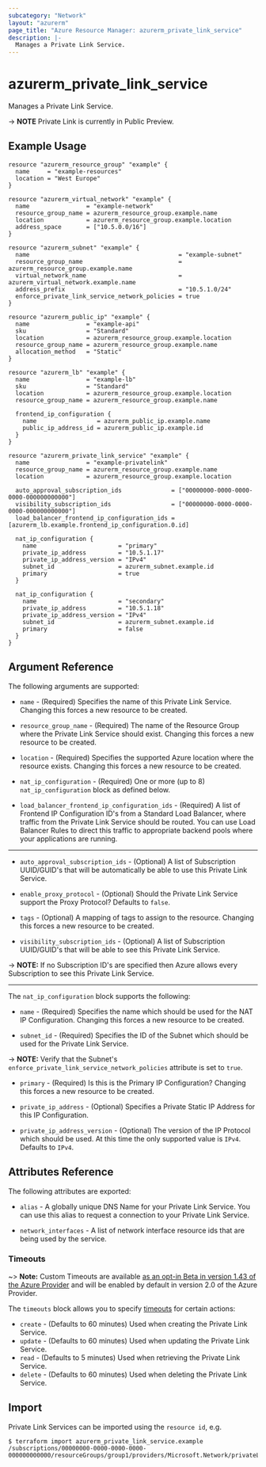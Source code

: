 ```yaml
---
subcategory: "Network"
layout: "azurerm"
page_title: "Azure Resource Manager: azurerm_private_link_service"
description: |-
  Manages a Private Link Service.
---
```


# azurerm_private_link_service

Manages a Private Link Service.

-> **NOTE** Private Link is currently in Public Preview.

## Example Usage

```hcl
resource "azurerm_resource_group" "example" {
  name     = "example-resources"
  location = "West Europe"
}

resource "azurerm_virtual_network" "example" {
  name                = "example-network"
  resource_group_name = azurerm_resource_group.example.name
  location            = azurerm_resource_group.example.location
  address_space       = ["10.5.0.0/16"]
}

resource "azurerm_subnet" "example" {
  name                                          = "example-subnet"
  resource_group_name                           = azurerm_resource_group.example.name
  virtual_network_name                          = azurerm_virtual_network.example.name
  address_prefix                                = "10.5.1.0/24"
  enforce_private_link_service_network_policies = true
}

resource "azurerm_public_ip" "example" {
  name                = "example-api"
  sku                 = "Standard"
  location            = azurerm_resource_group.example.location
  resource_group_name = azurerm_resource_group.example.name
  allocation_method   = "Static"
}

resource "azurerm_lb" "example" {
  name                = "example-lb"
  sku                 = "Standard"
  location            = azurerm_resource_group.example.location
  resource_group_name = azurerm_resource_group.example.name

  frontend_ip_configuration {
    name                 = azurerm_public_ip.example.name
    public_ip_address_id = azurerm_public_ip.example.id
  }
}

resource "azurerm_private_link_service" "example" {
  name                = "example-privatelink"
  resource_group_name = azurerm_resource_group.example.name
  location            = azurerm_resource_group.example.location

  auto_approval_subscription_ids              = ["00000000-0000-0000-0000-000000000000"]
  visibility_subscription_ids                 = ["00000000-0000-0000-0000-000000000000"]
  load_balancer_frontend_ip_configuration_ids = [azurerm_lb.example.frontend_ip_configuration.0.id]

  nat_ip_configuration {
    name                       = "primary"
    private_ip_address         = "10.5.1.17"
    private_ip_address_version = "IPv4"
    subnet_id                  = azurerm_subnet.example.id
    primary                    = true
  }

  nat_ip_configuration {
    name                       = "secondary"
    private_ip_address         = "10.5.1.18"
    private_ip_address_version = "IPv4"
    subnet_id                  = azurerm_subnet.example.id
    primary                    = false
  }
}
```

## Argument Reference

The following arguments are supported:

* `name` - (Required) Specifies the name of this Private Link Service. Changing this forces a new resource to be created.

* `resource_group_name` - (Required) The name of the Resource Group where the Private Link Service should exist. Changing this forces a new resource to be created.

* `location` - (Required) Specifies the supported Azure location where the resource exists. Changing this forces a new resource to be created.

* `nat_ip_configuration` - (Required) One or more (up to 8) `nat_ip_configuration` block as defined below.

* `load_balancer_frontend_ip_configuration_ids` - (Required) A list of Frontend IP Configuration ID's from a Standard Load Balancer, where traffic from the Private Link Service should be routed. You can use Load Balancer Rules to direct this traffic to appropriate backend pools where your applications are running.

---

* `auto_approval_subscription_ids` - (Optional) A list of Subscription UUID/GUID's that will be automatically be able to use this Private Link Service.

* `enable_proxy_protocol` - (Optional) Should the Private Link Service support the Proxy Protocol? Defaults to `false`.

* `tags` - (Optional) A mapping of tags to assign to the resource. Changing this forces a new resource to be created.

* `visibility_subscription_ids` - (Optional) A list of Subscription UUID/GUID's that will be able to see this Private Link Service.

-> **NOTE:** If no Subscription ID's are specified then Azure allows every Subscription to see this Private Link Service.

---

The `nat_ip_configuration` block supports the following:

* `name` - (Required) Specifies the name which should be used for the NAT IP Configuration. Changing this forces a new resource to be created.

* `subnet_id` - (Required) Specifies the ID of the Subnet which should be used for the Private Link Service.

-> **NOTE:** Verify that the Subnet's `enforce_private_link_service_network_policies` attribute is set to `true`.

* `primary` - (Required) Is this is the Primary IP Configuration? Changing this forces a new resource to be created.

* `private_ip_address` - (Optional) Specifies a Private Static IP Address for this IP Configuration.

* `private_ip_address_version` - (Optional) The version of the IP Protocol which should be used. At this time the only supported value is `IPv4`. Defaults to `IPv4`.

## Attributes Reference

The following attributes are exported:

* `alias` - A globally unique DNS Name for your Private Link Service. You can use this alias to request a connection to your Private Link Service.

* `network_interfaces` - A list of network interface resource ids that are being used by the service.

### Timeouts

~> **Note:** Custom Timeouts are available [as an opt-in Beta in version 1.43 of the Azure Provider](/docs/providers/azurerm/guides/2.0-beta.html) and will be enabled by default in version 2.0 of the Azure Provider.

The `timeouts` block allows you to specify [timeouts](https://www.terraform.io/docs/configuration/resources.html#timeouts) for certain actions:

* `create` - (Defaults to 60 minutes) Used when creating the Private Link Service.
* `update` - (Defaults to 60 minutes) Used when updating the Private Link Service.
* `read` - (Defaults to 5 minutes) Used when retrieving the Private Link Service.
* `delete` - (Defaults to 60 minutes) Used when deleting the Private Link Service.

## Import

Private Link Services can be imported using the `resource id`, e.g.

```shell
$ terraform import azurerm_private_link_service.example /subscriptions/00000000-0000-0000-0000-000000000000/resourceGroups/group1/providers/Microsoft.Network/privateLinkServices/service1
```
